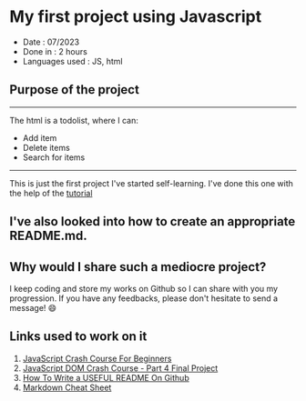 # My first project using Javascript

* Date : 07/2023
* Done in : 2 hours
* Languages used : JS, html

## Purpose of the project
---
The html is a todolist, where I can:
* Add item
* Delete items
* Search for items
---
This is just the first project I've started self-learning. 
I've done this one with the help of the [tutorial](https://www.youtube.com/watch?v=i37KVt_IcXw) 

I've also looked into how to create an appropriate README.md.
---

## Why would I share such a mediocre project? 
I keep coding and store my works on Github so I can share with you my progression. If you have any feedbacks, please don't hesitate to send a message! :smile:

## Links used to work on it
1. [JavaScript Crash Course For Beginners](https://www.youtube.com/watch?v=hdI2bqOjy3c&t=1231s)
2. [JavaScript DOM Crash Course - Part 4 Final Project](https://www.youtube.com/watch?v=i37KVt_IcXw)
3. [How To Write a USEFUL README On Github](https://www.youtube.com/watch?v=E6NO0rgFub4)
4. [Markdown Cheat Sheet](https://github.com/adam-p/markdown-here/wiki/Markdown-Cheatsheet)
